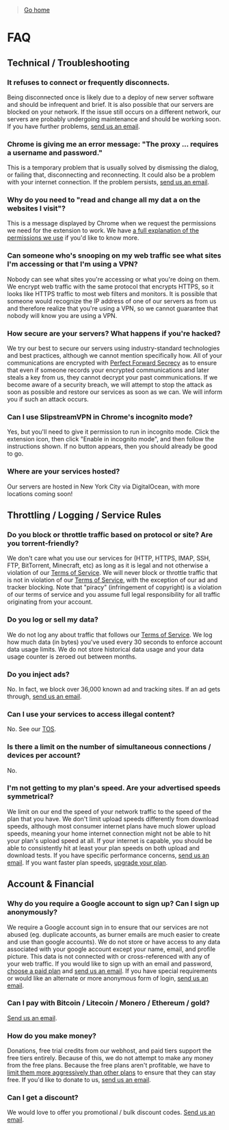 > [Go home](/)

# FAQ
## Technical / Troubleshooting
### It refuses to connect or frequently disconnects.
Being disconnected once is likely due to a deploy of new server software and should be infrequent and brief. It is also possible that our servers are blocked on your network. If the issue still occurs on a different network, our servers are probably undergoing maintenance and should be working soon. If you have further problems, [send us an email](contact-us).

### Chrome is giving me an error message: "The proxy ... requires a username and password."
This is a temporary problem that is usually solved by dismissing the dialog, or failing that, disconnecting and reconnecting. It could also be a problem with your internet connection. If the problem persists, [send us an email](contact-us).

### Why do you need to "read and change all my dat a on the websites I visit"?
This is a message displayed by Chrome when we request the permissions we need for the extension to work. We have [a full explanation of the permissions we use](permissions) if you'd like to know more.

### Can someone who's snooping on my web traffic see what sites I'm accessing or that I'm using a VPN?
Nobody can see what sites you're accessing or what you're doing on them. We encrypt web traffic with the same protocol that encrypts HTTPS, so it looks like HTTPS traffic to most web filters and monitors. It is possible that someone would recognize the IP address of one of our servers as from us and therefore realize that you're using a VPN, so we cannot guarantee that nobody will know you are using a VPN.

### How secure are your servers? What happens if you're hacked?
We try our best to secure our servers using industry-standard technologies and best practices, although we cannot mention specifically how. All of your communications are encrypted with [Perfect Forward Secrecy](https://en.wikipedia.org/wiki/Forward_secrecy) as to ensure that even if someone records your encrypted communications and later steals a key from us, they cannot decrypt your past communications. If we become aware of a security breach, we will attempt to stop the attack as soon as possible and restore our services as soon as we can. We will inform you if such an attack occurs.

### Can I use SlipstreamVPN in Chrome's incognito mode?
Yes, but you'll need to give it permission to run in incognito mode. Click the extension icon, then click "Enable in incognito mode", and then follow the instructions shown. If no button appears, then you should already be good to go.

### Where are your services hosted?
Our servers are hosted in New York City via DigitalOcean, with more locations coming soon!

## Throttling / Logging / Service Rules
###  Do you block or throttle traffic based on protocol or site? Are you torrent-friendly?
We don't care what you use our services for (HTTP, HTTPS, IMAP, SSH, FTP, BitTorrent, Minecraft, etc) as long as it is legal and not otherwise a violation of our [Terms of Service](tos). We will never block or throttle traffic that is not in violation of our [Terms of Service](tos), with the exception of our ad and tracker blocking. Note that "piracy" (infringement of copyright) is a violation of our terms of service and you assume full legal responsibility for all traffic originating from your account. 

### Do you log or sell my data? 
We do not log any about traffic that follows our [Terms of Service](tos). We log how much data (in bytes) you've used every 30 seconds to enforce account data usage limits. We do not store historical data usage and your data usage counter is zeroed out between months.

### Do you inject ads?
No. In fact, we block over 36,000 known ad and tracking sites. If an ad gets through, [send us an email](contact-us).

### Can I use your services to access illegal content?
No. See our [TOS](tos).

### Is there a limit on the number of simultaneous connections / devices per account?
No.

### I'm not getting to my plan's speed. Are your advertised speeds symmetrical?
We limit on our end the speed of your network traffic to the speed of the plan that you have. We don't limit upload speeds differently from download speeds, although most consumer internet plans have much slower upload speeds, meaning your home internet connection might not be able to hit your plan's upload speed at all. If your internet is capable, you should be able to consistently hit at least your plan speeds on both upload and download tests. If you have specific performance concerns, [send us an email](contact-us). If you want faster plan speeds, [upgrade your plan](https://my.slipstreamvpn.tk).

## Account & Financial
### Why do you require a Google account to sign up? Can I sign up anonymously?
We require a Google account sign in to ensure that our services are not abused (eg. duplicate accounts, as burner emails are much easier to create and use than google accounts). We do not store or have access to any data associated with your google account except your name, email, and profile picture. This data is not connected with or cross-referenced with any of your web traffic.
If you would like to sign up with an email and password, [choose a paid plan](index#pricing) and [send us an email](contact-us). If you have special requirements or would like an alternate or more anonymous form of login, [send us an email](contact-us).

### Can I pay with Bitcoin / Litecoin / Monero / Ethereum / gold?
[Send us an email](contact-us).

### How do you make money?
Donations, free trial credits from our webhost, and paid tiers support the free tiers entirely. Because of this, we do not attempt to make any money from the free plans. Because the free plans aren't profitable, we have to [limit them more aggressively than other plans](index#pricing) to ensure that they can stay free. If you'd like to donate to us, [send us an email](contact-us). 

### Can I get a discount?
We would love to offer you promotional / bulk discount codes. [Send us an email](contact-us).
